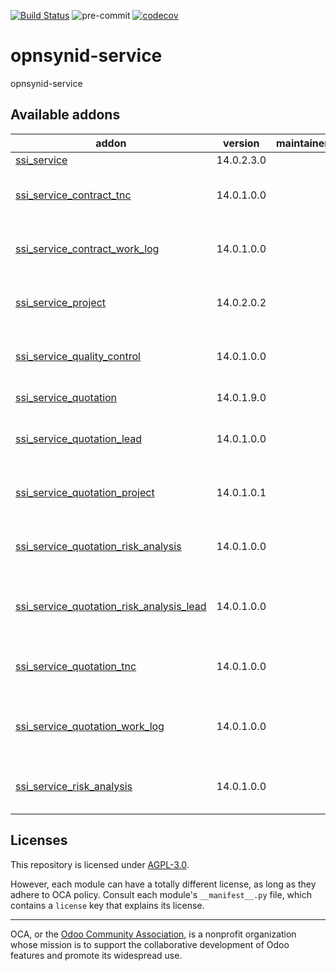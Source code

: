 [![Build Status](https://travis-ci.com/open-synergy/opnsynid-service.svg?branch=14.0)](https://travis-ci.com/open-synergy/opnsynid-service)
![pre-commit](https://github.com/open-synergy/opnsynid-service/actions/workflows/pre-commit.yml/badge.svg)
[![codecov](https://codecov.io/gh/open-synergy/opnsynid-service/branch/14.0/graph/badge.svg)](https://codecov.io/gh/open-synergy/opnsynid-service)

<!-- /!\ do not modify above this line -->

# opnsynid-service

opnsynid-service

<!-- /!\ do not modify below this line -->

<!-- prettier-ignore-start -->

[//]: # (addons)

Available addons
----------------
addon | version | maintainers | summary
--- | --- | --- | ---
[ssi_service](ssi_service/) | 14.0.2.3.0 |  | Service
[ssi_service_contract_tnc](ssi_service_contract_tnc/) | 14.0.1.0.0 |  | Service Contract - T&C Integration
[ssi_service_contract_work_log](ssi_service_contract_work_log/) | 14.0.1.0.0 |  | Service Contract - Work Log Integration
[ssi_service_project](ssi_service_project/) | 14.0.2.0.2 |  | Service Contract - Project Integration
[ssi_service_quality_control](ssi_service_quality_control/) | 14.0.1.0.0 |  | Service - Quality Control Integration
[ssi_service_quotation](ssi_service_quotation/) | 14.0.1.9.0 |  | Service Quotation
[ssi_service_quotation_lead](ssi_service_quotation_lead/) | 14.0.1.0.0 |  | Service Quotation - Lead Integration
[ssi_service_quotation_project](ssi_service_quotation_project/) | 14.0.1.0.1 |  | Service Quotation - Project Integration
[ssi_service_quotation_risk_analysis](ssi_service_quotation_risk_analysis/) | 14.0.1.0.0 |  | Quotation + Risk Analysis Integration
[ssi_service_quotation_risk_analysis_lead](ssi_service_quotation_risk_analysis_lead/) | 14.0.1.0.0 |  | Quotation + Risk Analysis + Lead Integration
[ssi_service_quotation_tnc](ssi_service_quotation_tnc/) | 14.0.1.0.0 |  | Service Quotation - T&C Integration
[ssi_service_quotation_work_log](ssi_service_quotation_work_log/) | 14.0.1.0.0 |  | Service Quotation - Work Log Integration
[ssi_service_risk_analysis](ssi_service_risk_analysis/) | 14.0.1.0.0 |  | Contract + Risk Analysis Integration

[//]: # (end addons)

<!-- prettier-ignore-end -->

## Licenses

This repository is licensed under [AGPL-3.0](LICENSE).

However, each module can have a totally different license, as long as they adhere to OCA
policy. Consult each module's `__manifest__.py` file, which contains a `license` key
that explains its license.

----

OCA, or the [Odoo Community Association](http://odoo-community.org/), is a nonprofit
organization whose mission is to support the collaborative development of Odoo features
and promote its widespread use.
